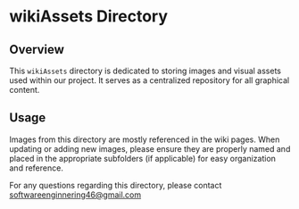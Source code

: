 # wikiAssets Directory

## Overview
This `wikiAssets` directory is dedicated to storing images and visual assets used within our project. It serves as a centralized repository for all graphical content.

## Usage

Images from this directory are mostly referenced in the wiki pages. When updating or adding new images, please ensure they are properly named and placed in the appropriate subfolders (if applicable) for easy organization and reference.

For any questions regarding this directory, please contact softwareenginnering46@gmail.com
